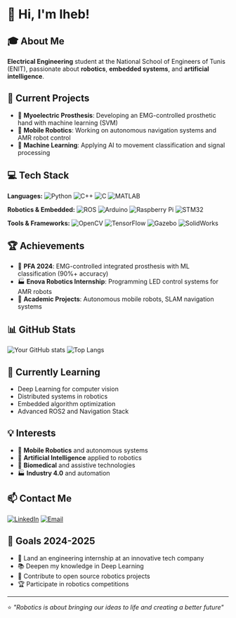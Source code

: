 # 👋 Hi, I'm Iheb!

## 🎓 About Me
**Electrical Engineering** student at the National School of Engineers of Tunis (ENIT), passionate about **robotics**, **embedded systems**, and **artificial intelligence**.

## 🔭 Current Projects
- 🦾 **Myoelectric Prosthesis**: Developing an EMG-controlled prosthetic hand with machine learning (SVM)
- 🤖 **Mobile Robotics**: Working on autonomous navigation systems and AMR robot control
- 🧠 **Machine Learning**: Applying AI to movement classification and signal processing

## 💻 Tech Stack
**Languages:**
![Python](https://img.shields.io/badge/-Python-3776AB?style=flat&logo=python&logoColor=white)
![C++](https://img.shields.io/badge/-C++-00599C?style=flat&logo=c%2B%2B&logoColor=white)
![C](https://img.shields.io/badge/-C-A8B9CC?style=flat&logo=c&logoColor=black)
![MATLAB](https://img.shields.io/badge/-MATLAB-0076A8?style=flat&logo=mathworks&logoColor=white)

**Robotics & Embedded:**
![ROS](https://img.shields.io/badge/-ROS2-22314E?style=flat&logo=ros&logoColor=white)
![Arduino](https://img.shields.io/badge/-Arduino-00979D?style=flat&logo=arduino&logoColor=white)
![Raspberry Pi](https://img.shields.io/badge/-Raspberry%20Pi-C51A4A?style=flat&logo=raspberry-pi&logoColor=white)
![STM32](https://img.shields.io/badge/-STM32-03234B?style=flat&logo=stmicroelectronics&logoColor=white)

**Tools & Frameworks:**
![OpenCV](https://img.shields.io/badge/-OpenCV-5C3EE8?style=flat&logo=opencv&logoColor=white)
![TensorFlow](https://img.shields.io/badge/-TensorFlow-FF6F00?style=flat&logo=tensorflow&logoColor=white)
![Gazebo](https://img.shields.io/badge/-Gazebo-FF6600?style=flat&logo=gazebo&logoColor=white)
![SolidWorks](https://img.shields.io/badge/-SolidWorks-FF0000?style=flat&logo=solidworks&logoColor=white)

## 🏆 Achievements
- 🥇 **PFA 2024**: EMG-controlled integrated prosthesis with ML classification (90%+ accuracy)
- 🏭 **Enova Robotics Internship**: Programming LED control systems for AMR robots
- 🎯 **Academic Projects**: Autonomous mobile robots, SLAM navigation systems

## 📊 GitHub Stats
![Your GitHub stats](https://github-readme-stats.vercel.app/api?username=your-username&show_icons=true&theme=radical)
![Top Langs](https://github-readme-stats.vercel.app/api/top-langs/?username=your-username&layout=compact&theme=radical)

## 🌱 Currently Learning
- Deep Learning for computer vision
- Distributed systems in robotics
- Embedded algorithm optimization
- Advanced ROS2 and Navigation Stack

## 💡 Interests
- 🤖 **Mobile Robotics** and autonomous systems
- 🧠 **Artificial Intelligence** applied to robotics
- 🔬 **Biomedical** and assistive technologies
- 🏭 **Industry 4.0** and automation

## 📫 Contact Me
[![LinkedIn](https://img.shields.io/badge/-LinkedIn-0077B5?style=flat&logo=linkedin&logoColor=white)](https://linkedin.com/in/your-profile)
[![Email](https://img.shields.io/badge/-Email-D14836?style=flat&logo=gmail&logoColor=white)](mailto:your.email@example.com)

## 🎯 Goals 2024-2025
- 🚀 Land an engineering internship at an innovative tech company
- 📚 Deepen my knowledge in Deep Learning
- 🤝 Contribute to open source robotics projects
- 🏆 Participate in robotics competitions

---
⭐️ *"Robotics is about bringing our ideas to life and creating a better future"*
